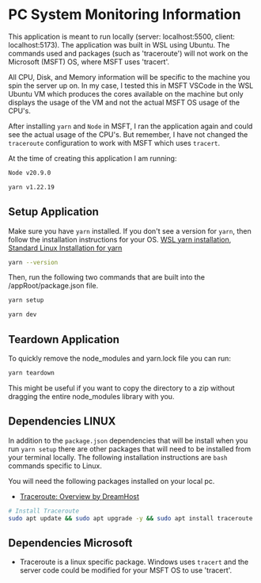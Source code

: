 # PC System Monitoring Information

This application is meant to run locally (server: localhost:5500, client: localhost:5173). The application was built in WSL using Ubuntu. The commands used and packages (such as 'traceroute') will not work on the Microsoft (MSFT) OS, where MSFT uses 'tracert'.

All CPU, Disk, and Memory information will be specific to the machine you spin the server up on. In my case, I tested this in MSFT VSCode in the WSL Ubuntu VM which produces the cores available on the machine but only displays the usage of the VM and not the actual MSFT OS usage of the CPU's.

After installing `yarn` and `Node` in MSFT, I ran the application again and could see the actual usage of the CPU's. But remember, I have not changed the `traceroute` configuration to work with MSFT which uses `tracert`.

At the time of creating this application I am running:

```bash
Node v20.9.0

yarn v1.22.19
```

## Setup Application

Make sure you have `yarn` installed. If you don't see a version for `yarn`, then follow the installation instructions for your OS. [WSL yarn installation](https://dev.to/bonstine/installing-yarn-on-wsl-38p2), [Standard Linux Installation for yarn](https://classic.yarnpkg.com/lang/en/docs/install/#windows-stable)

```bash
yarn --version
```

Then, run the following two commands that are built into the /appRoot/package.json file.

```bash
yarn setup
```

```bash
yarn dev
```

## Teardown Application

To quickly remove the node_modules and yarn.lock file you can run:

```bash
yarn teardown
```

This might be useful if you want to copy the directory to a zip without dragging the entire node_modules library with you.

## Dependencies LINUX

In addition to the `package.json` dependencies that will be install when you run `yarn setup` there are other packages that will need to be installed from your terminal locally. The following installation instructions are `bash` commands specific to Linux.

You will need the following packages installed on your local pc.

- [Traceroute: Overview by DreamHost](https://help.dreamhost.com/hc/en-us/articles/215840708-Traceroute)

```bash
# Install Traceroute
sudo apt update && sudo apt upgrade -y && sudo apt install traceroute
```

## Dependencies Microsoft

- Traceroute is a linux specific package. Windows uses `tracert` and the server code could be modified for your MSFT OS to use 'tracert'.

